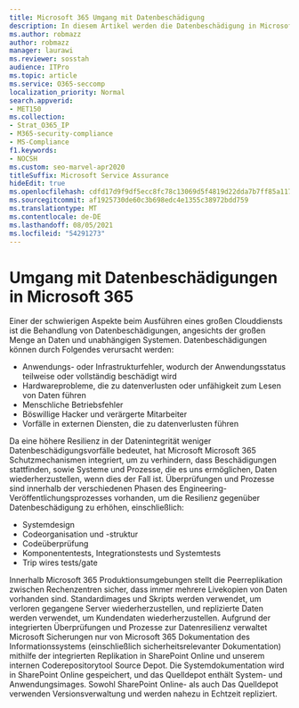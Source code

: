 ```yaml
---
title: Microsoft 365 Umgang mit Datenbeschädigung
description: In diesem Artikel werden die Datenbeschädigung in Microsoft 365 und die Anstrengungen von Microsoft zum Verhindern und Wiederherstellen von Daten erläutert.
ms.author: robmazz
author: robmazz
manager: laurawi
ms.reviewer: sosstah
audience: ITPro
ms.topic: article
ms.service: O365-seccomp
localization_priority: Normal
search.appverid:
- MET150
ms.collection:
- Strat_O365_IP
- M365-security-compliance
- MS-Compliance
f1.keywords:
- NOCSH
ms.custom: seo-marvel-apr2020
titleSuffix: Microsoft Service Assurance
hideEdit: true
ms.openlocfilehash: cdfd17d9f9df5ecc8fc78c13069d5f4819d22dda7b7ff85a117fd77d0a46fda0
ms.sourcegitcommit: af1925730de60c3b698edc4e1355c38972bdd759
ms.translationtype: MT
ms.contentlocale: de-DE
ms.lasthandoff: 08/05/2021
ms.locfileid: "54291273"
---
```

# <a name="dealing-with-data-corruption-in-microsoft-365"></a>Umgang mit Datenbeschädigungen in Microsoft 365

Einer der schwierigen Aspekte beim Ausführen eines großen Clouddiensts ist die Behandlung von Datenbeschädigungen, angesichts der großen Menge an Daten und unabhängigen Systemen. Datenbeschädigungen können durch Folgendes verursacht werden:

- Anwendungs- oder Infrastrukturfehler, wodurch der Anwendungsstatus teilweise oder vollständig beschädigt wird
- Hardwareprobleme, die zu datenverlusten oder unfähigkeit zum Lesen von Daten führen
- Menschliche Betriebsfehler
- Böswillige Hacker und verärgerte Mitarbeiter
- Vorfälle in externen Diensten, die zu datenverlusten führen

Da eine höhere Resilienz in der Datenintegrität weniger Datenbeschädigungsvorfälle bedeutet, hat Microsoft Microsoft 365 Schutzmechanismen integriert, um zu verhindern, dass Beschädigungen stattfinden, sowie Systeme und Prozesse, die es uns ermöglichen, Daten wiederherzustellen, wenn dies der Fall ist. Überprüfungen und Prozesse sind innerhalb der verschiedenen Phasen des Engineering-Veröffentlichungsprozesses vorhanden, um die Resilienz gegenüber Datenbeschädigung zu erhöhen, einschließlich:

- Systemdesign
- Codeorganisation und -struktur
- Codeüberprüfung
- Komponententests, Integrationstests und Systemtests
- Trip wires tests/gate

Innerhalb Microsoft 365 Produktionsumgebungen stellt die Peerreplikation zwischen Rechenzentren sicher, dass immer mehrere Livekopien von Daten vorhanden sind. Standardimages und Skripts werden verwendet, um verloren gegangene Server wiederherzustellen, und replizierte Daten werden verwendet, um Kundendaten wiederherzustellen. Aufgrund der integrierten Überprüfungen und Prozesse zur Datenresilienz verwaltet Microsoft Sicherungen nur von Microsoft 365 Dokumentation des Informationssystems (einschließlich sicherheitsrelevanter Dokumentation) mithilfe der integrierten Replikation in SharePoint Online und unserem internen Coderepositorytool Source Depot. Die Systemdokumentation wird in SharePoint Online gespeichert, und das Quelldepot enthält System- und Anwendungsimages. Sowohl SharePoint Online- als auch Das Quelldepot verwenden Versionsverwaltung und werden nahezu in Echtzeit repliziert.
